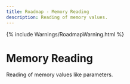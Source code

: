 ```yaml
---
title: Roadmap - Memory Reading
description: Reading of memory values.
---
```

{% include Warnings/RoadmapWarning.html %}

# Memory Reading
Reading of memory values like parameters.
